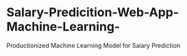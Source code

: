 # Salary-Predicition-Web-App-Machine-Learning-
Productionized Machine Learning Model for Salary Prediction
